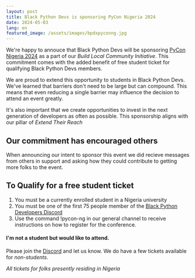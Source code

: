 ```yaml
---
layout: post
title: Black Python Devs is sponsoring PyCon Nigeria 2024
date: 2024-05-03
lang: en
featured_image: /assets/images/bpdxpyconng.jpg
---
```


We're happy to annouce that Black Python Devs will be sponsoring [PyCon Nigeria 2024](https://ng.pycon.org/) as a part of our _Build Local Community Initiative_. This commitment comes with the added benefit of free student ticket for qualifying Black Python Devs members.

We are proud to extend this opportunity to students in Black Python Devs. We've learned that barriers don't need to be large but can compound. This means that even reducing a single barrier may influence the decision to attend an event greatly.

It's also important that we create opportunities to invest in the next generation of developers as often as possible. This sponsorship aligns with our pillar of _Extend Their Reach_

## Our commitment has encouraged others

When announcing our intent to sponsor this event we did recieve messages from others in support and asking how they could contribute to getting more folks to the event.

## To Qualify for a free student ticket

1. You must be a currently enrolled student in a Nigeria university
2. You must be one of the first 75 people member of the [Black Python Developers Discord](https://discord.gg/xdfSHRrcuH)
3. Use the command !pycon-ng in our general channel to receive instructions on how to register for the conference.

#### I'm not a student but would like to attend.

Please join the [Discord](https://discord.gg/xdfSHRrcuH) and let us know. We do have a few tickets available for _non-students_.

_All tickets for folks presently residing in Nigeria_
